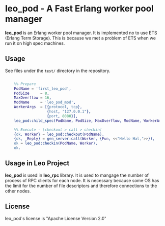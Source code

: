 # **leo_pod** -  A Fast Erlang worker pool manager

**leo_pod** is an Erlang worker pool manager.
It is implemented no to use ETS (Erlang Term Storage).
This is because we met a problem of ETS when we run it on high spec machines.

## Usage

See files under the `test/` directory in the repository.

```Erlang

    %% Prepare
    PodName = 'first_leo_pod',
    PodSize     = 8,
    MaxOverflow = 16,
    ModName     = 'leo_pod_mod',
    WorkerArgs  = [{protocol, tcp},
                   {host, "127.0.0.1"},
                   {port, 8080}],
    leo_pod:child_spec(PodName, PodSize, MaxOverflow, ModName, WorkerArgs),

    %% Execute - [checkout > call > checkin]
    {ok, Worker} = leo_pod:checkout(PodName),
    {ok, _Reply} = gen_server:call(Worker, {Fun, <<"Hello Hal,">>}),
    ok = leo_pod:checkin(PodName, Worker),
    ok.

```

## Usage in Leo Project

**leo_pod** is used in **leo_rpc** library.
It is used to mangage the number of process of RPC clients for each node.
It is necessary because some OS has the limit for the number of file descriptors
and therefore connections to the other nodes.

## License

leo_pod's license is "Apache License Version 2.0"
